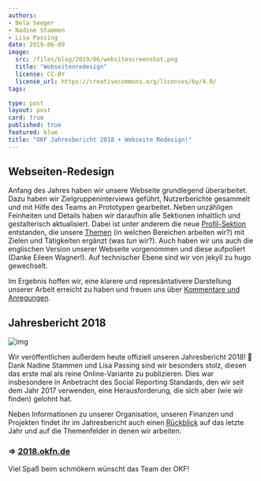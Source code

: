 ```yaml
---
authors:
- Bela Seeger
- Nadine Stammen
- Lisa Passing
date: 2019-06-09
image:
  src: /files/blog/2019/06/websitescreenshot.png
  title: "Webseitenredesign"
  license: CC-BY
  license_url: https://creativecommons.org/licenses/by/4.0/
tags:

type: post
layout: post
card: true
published: true
featured: blue
title: "OKF Jahresbericht 2018 + Webseite Redesign!"
---
```

## Webseiten-Redesign

Anfang des Jahres haben wir unsere Webseite grundlegend überarbeitet. Dazu haben wir Zielgruppeninterviews geführt, Nutzerberichte gesammelt und mit Hilfe des Teams an Prototypen gearbeitet. Neben unzähligen Feinheiten und Details haben wir daraufhin alle Sektionen inhaltlich und gestalterisch aktualisiert. Dabei ist unter anderem die neue [Profil-Sektion](/profil) entstanden, die unsere [Themen](/themen) (in welchen Bereichen arbeiten wir?) mit Zielen und Tätigkeiten ergänzt (was *tun* wir?). Auch haben wir uns auch die englischen Version unserer Webseite vorgenommen und diese aufpoliert (Danke Eileen Wagner!). Auf technischer Ebene sind wir von jekyll zu hugo gewechselt. 

Im Ergebnis hoffen wir, eine klarere und represäntativere Darstellung unserer Arbeit erreicht zu haben und freuen uns über [Kommentare und Anregungen](mailto:info@okfn.de). 


## Jahresbericht 2018

![img](/files/blog/2019/08/jahresbericht.png)

Wir veröffentlichen außerdem heute offiziell unseren Jahresbericht 2018! 🎉 Dank Nadine Stammen und Lisa Passing sind wir besonders stolz, diesen das erste mal als reine Online-Variante zu publizieren. Dies war insbesondere in Anbetracht des Social Reporting Standards, den wir seit dem Jahr 2017 verwenden, eine Herausforderung, die sich aber (wie wir finden) gelohnt hat. 

Neben Informationen zu unserer Organisation, unseren Finanzen und Projekten findet ihr im Jahresbericht auch einen [Rückblick](https://2018.okfn.de/einleitung/rueckblick/) auf das letzte Jahr und auf die Themenfelder in denen wir arbeiten. 

### ⇒ [2018.okfn.de](https://2018.okfn.de)

Viel Spaß beim schmökern wünscht das Team der OKF! 
